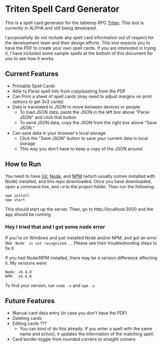 # Triten Spell Card Generator

This is a spell card generator for the tabletop RPG [Triten](https://www.fenrispublishing.com/triten.php).
This tool is currently in ALPHA and still being developed.

I purposefully do not include any spell card information out of respect for the development team and
their design efforts. This tool expects you to have the PDF to create your own spell cards. If you
are interested in trying it, I have included some sample spells at the bottom of this document for
you to see how it works.

## Current Features

* Printable Spell Cards
* Able to Parse spell info from copy/pasting from the PDF
* Can Print a sheet of spell cards (may need to adjust margins on print options to get 3x3 cards)
* Data is translated to JSON to move between devices or people
  * To load JSON data, paste the JSON in the left box above "Parse JSON" and click that button
  * To send JSON data, copy the JSON from the right box above "Save JSON."
* Can save data in your browser's local storage
  * Click the "Save JSON" button to save your current data in local storage
  * This way you don't have to keep a copy of the JSON around.

## How to Run

You need to have [Git](https://git-scm.com/book/en/v2/Getting-Started-Installing-Git),
[Node](https://nodejs.org/en/download/current/), and [NPM](https://www.npmjs.com/get-npm)
(which usually comes installed with Node) installed, and this repo downloaded. Once you have
downloaded, open a command line, and `cd` to the project folder. Then run the following:

```
npm install
npm start
```

This should start up the server. Then, go to http://localhost:3000 and the app should be running

### Hey I tried that and I got some node error

If you're on Windows and just installed Node and/or NPM, and got an error like
`'Node' is not recognized...` Please see their troubleshooting steps to fix it.

If you had Node/NPM installed, there may be a version difference affecting it. My versions were:

```
Node: v9.4.0
NPM:  v5.6.0
```

To find your version, run `node -v` and `npm -v`

## Future Features

* Manual card data entry (in case you don't have the PDF)
* Deleting cards
* Editing cards ???
  * You can kind of do this already. If you enter a spell with the same name and school, it updates
    the information of the matching spell.
* Card border toggle from rounded corners to straight corners